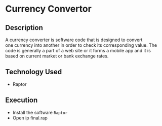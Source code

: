 # Currency Convertor

## Description
A currency converter is software code that is designed to convert one currency
into another in order to check its corresponding value. The code is generally
a part of a web site or it forms a mobile app and it is based on current market
or bank exchange rates.

## Technology Used
- Raptor

## Execution
- Install the software `Raptor`
- Open ip final.rap
